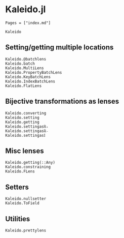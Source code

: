 # Kaleido.jl

```@index
Pages = ["index.md"]
```

```@docs
Kaleido
```

## Setting/getting multiple locations

```@docs
Kaleido.@batchlens
Kaleido.batch
Kaleido.MultiLens
Kaleido.PropertyBatchLens
Kaleido.KeyBatchLens
Kaleido.IndexBatchLens
Kaleido.FlatLens
```

## Bijective transformations as lenses

```@docs
Kaleido.converting
Kaleido.setting
Kaleido.getting
Kaleido.settingasℝ₊
Kaleido.settingasℝ₋
Kaleido.settingas𝕀
```

## Misc lenses

```@docs
Kaleido.getting(::Any)
Kaleido.constraining
Kaleido.FLens
```

## Setters

```@docs
Kaleido.nullsetter
Kaleido.ToField
```

## Utilities

```@docs
Kaleido.prettylens
```
